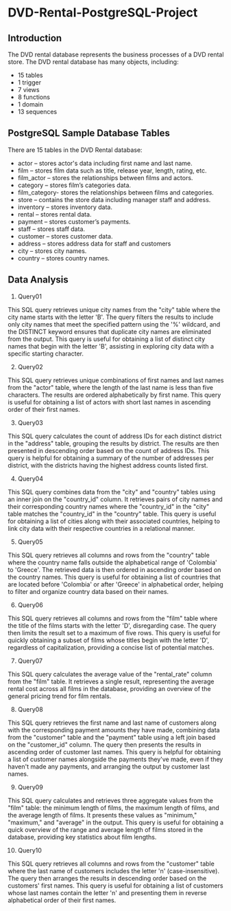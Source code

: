 # DVD-Rental-PostgreSQL-Project

## Introduction
The DVD rental database represents the business processes of a DVD rental store. The DVD rental database has many objects, including:

- 15 tables
- 1 trigger
- 7 views
- 8 functions
- 1 domain
- 13 sequences

## PostgreSQL Sample Database Tables
There are 15 tables in the DVD Rental database:
- actor – stores actor's data including first name and last name.
- film – stores film data such as title, release year, length, rating, etc.
- film_actor – stores the relationships between films and actors.
- category – stores film’s categories data.
- film_category- stores the relationships between films and categories.
- store – contains the store data including manager staff and address.
- inventory – stores inventory data.
- rental – stores rental data.
- payment – stores customer’s payments.
- staff – stores staff data.
- customer – stores customer data.
- address – stores address data for staff and customers
- city – stores city names.
- country – stores country names.

## Data Analysis
1. Query01
   
This SQL query retrieves unique city names from the "city" table where the city name starts with the letter 'B'. The query filters the results to include only city names that meet the specified pattern using the '%' wildcard, and the DISTINCT keyword ensures that duplicate city names are eliminated from the output. This query is useful for obtaining a list of distinct city names that begin with the letter 'B', assisting in exploring city data with a specific starting character.

2. Query02

This SQL query retrieves unique combinations of first names and last names from the "actor" table, where the length of the last name is less than five characters. The results are ordered alphabetically by first name. This query is useful for obtaining a list of actors with short last names in ascending order of their first names.

3. Query03

This SQL query calculates the count of address IDs for each distinct district in the "address" table, grouping the results by district. The results are then presented in descending order based on the count of address IDs. This query is helpful for obtaining a summary of the number of addresses per district, with the districts having the highest address counts listed first.

4. Query04

This SQL query combines data from the "city" and "country" tables using an inner join on the "country_id" column. It retrieves pairs of city names and their corresponding country names where the "country_id" in the "city" table matches the "country_id" in the "country" table. This query is useful for obtaining a list of cities along with their associated countries, helping to link city data with their respective countries in a relational manner.

5. Query05

This SQL query retrieves all columns and rows from the "country" table where the country name falls outside the alphabetical range of 'Colombia' to 'Greece'. The retrieved data is then ordered in ascending order based on the country names. This query is useful for obtaining a list of countries that are located before 'Colombia' or after 'Greece' in alphabetical order, helping to filter and organize country data based on their names.

6. Query06

This SQL query retrieves all columns and rows from the "film" table where the title of the films starts with the letter 'D', disregarding case. The query then limits the result set to a maximum of five rows. This query is useful for quickly obtaining a subset of films whose titles begin with the letter 'D', regardless of capitalization, providing a concise list of potential matches.

7. Query07

This SQL query calculates the average value of the "rental_rate" column from the "film" table. It retrieves a single result, representing the average rental cost across all films in the database, providing an overview of the general pricing trend for film rentals.

8. Query08

This SQL query retrieves the first name and last name of customers along with the corresponding payment amounts they have made, combining data from the "customer" table and the "payment" table using a left join based on the "customer_id" column. The query then presents the results in ascending order of customer last names. This query is helpful for obtaining a list of customer names alongside the payments they've made, even if they haven't made any payments, and arranging the output by customer last names.

9. Query09

This SQL query calculates and retrieves three aggregate values from the "film" table: the minimum length of films, the maximum length of films, and the average length of films. It presents these values as "minimum," "maximum," and "average" in the output. This query is useful for obtaining a quick overview of the range and average length of films stored in the database, providing key statistics about film lengths.

10. Query10

This SQL query retrieves all columns and rows from the "customer" table where the last name of customers includes the letter 'n' (case-insensitive). The query then arranges the results in descending order based on the customers' first names. This query is useful for obtaining a list of customers whose last names contain the letter 'n' and presenting them in reverse alphabetical order of their first names.

  
